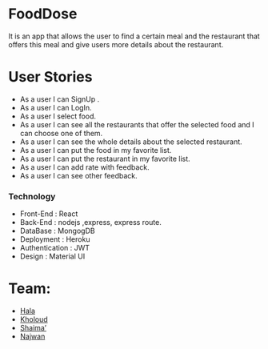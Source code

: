 # FoodDose


It is an app that allows the user to find a certain meal and the restaurant that offers this meal and give users more details about the restaurant.


# User Stories

  -  As a user I can SignUp .
 - As a user I can  LogIn.
 - As a user I select food.
 - As a user I can see all the restaurants that offer the selected food  and      I can choose one of them.
 - As a user I can see the whole details about the selected restaurant.
 - As a user I can put the food in my favorite list.
 - As a user I can put the restaurant  in my favorite list.
 - As a user I can add rate with feedback.
 - As a user I can see other feedback.


### Technology

* Front-End : React 
* Back-End : nodejs ,express, express route.
* DataBase : MongogDB
* Deployment : Heroku 
* Authentication : JWT
* Design : Material UI


# Team:

 - [Hala](https://github.com/shaima96/) 
 - [Kholoud](https://github.com/kholoudmohtaseb)
 - [Shaima’](https://github.com/shaima96/)
 - [Najwan](https://github.com/najwanqandeel)


